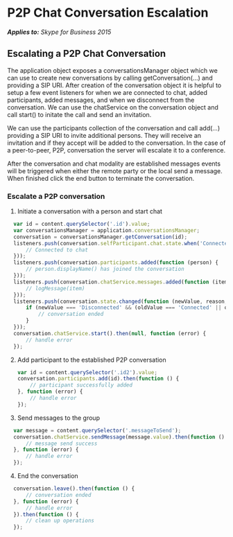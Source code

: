 
# P2P Chat Conversation Escalation


 _**Applies to:** Skype for Business 2015_

## Escalating a P2P Chat Conversation

The application object exposes a conversationsManager object which we can use to create new conversations by calling getConversation(...) and providing a SIP URI.  After creation of the conversation object it is helpful to setup a few event listeners for when we are connected to chat, added participants, added messages, and when we disconnect from the conversation.  We can use the chatService on the conversation object and call start() to initate the call and send an invitation.

We can use the participants collection of the conversation and call add(...) providing a SIP URI to invite additional persons.  They will receive an invitation and if they accept will be added to the conversation.  In the case of a peer-to-peer, P2P, conversation the server will escalate it to a conference.

After the conversation and chat modality are established messages events will be triggered when either the remote party or the local send a message.  When finished click the end button to terminate the conversation.

### Escalate a P2P conversation

1. Initiate a conversation with a person and start chat

  ```js
    var id = content.querySelector('.id').value;
    var conversationsManager = application.conversationsManager;
    conversation = conversationsManager.getConversation(id);
    listeners.push(conversation.selfParticipant.chat.state.when('Connected', function () {
        // Connected to chat
    }));
    listeners.push(conversation.participants.added(function (person) {
        // person.displayName() has joined the conversation
    }));
    listeners.push(conversation.chatService.messages.added(function (item) {
        // logMessage(item)
    }));
    listeners.push(conversation.state.changed(function (newValue, reason, oldValue) {
        if (newValue === 'Disconnected' && (oldValue === 'Connected' || oldValue === 'Connecting')) {
            // conversation ended
        }
    }));
    conversation.chatService.start().then(null, function (error) {
        // handle error
    });
  ```

2. Add participant to the established P2P conversation

    ```js
    var id = content.querySelector('.id2').value;
    conversation.participants.add(id).then(function () {
        // participant successfully added
    }, function (error) {
        // handle error
    });
    ```

3. Send messages to the group

  ```js
    var message = content.querySelector('.messageToSend');
    conversation.chatService.sendMessage(message.value).then(function () {
        // message send success
    }, function (error) {
        // handle error
    });
  ```

4. End the conversation

  ```js
    conversation.leave().then(function () {
        // conversation ended
    }, function (error) {
        // handle error
    }).then(function () {
        // clean up operations
    });
  ```
